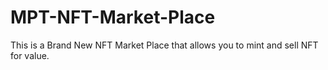 # MPT-NFT-Market-Place
This is a Brand New NFT Market Place that allows you to mint and sell NFT for value.
